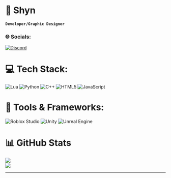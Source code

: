 # 🎀 Shyn
**`Developer/Graphic Designer`**

### 🌐 Socials:
[![Discord](https://img.shields.io/badge/-Discord-5865F2?style=flat&logo=discord&logoColor=white)](https://discordapp.com/users/266172141047775242)

# 💻 Tech Stack:
![Lua](https://img.shields.io/badge/-Lua-2C2D72?style=for-the-badge&logo=lua&logoColor=white) ![Python](https://img.shields.io/badge/python-3670A0?style=for-the-badge&logo=python&logoColor=ffdd54) ![C++](https://img.shields.io/badge/c++-%2300599C.svg?style=for-the-badge&logo=c%2B%2B&logoColor=white) ![HTML5](https://img.shields.io/badge/html5-%23E34F26.svg?style=for-the-badge&logo=html5&logoColor=white) ![JavaScript](https://img.shields.io/badge/javascript-%23323330.svg?style=for-the-badge&logo=javascript&logoColor=%23F7DF1E) 
# 🧰 Tools & Frameworks:
![Roblox Studio](https://img.shields.io/badge/-Roblox_Studio-000000?style=for-the-badge&logo=roblox&logoColor=white) ![Unity](https://img.shields.io/badge/-Unity-000000?style=for-the-badge&logo=unity&logoColor=white) ![Unreal Engine](https://img.shields.io/badge/-Unreal_Engine-0E1128?style=for-the-badge&logo=unreal-engine&logoColor=white)
# 📊 GitHub Stats
![](https://github-readme-streak-stats.herokuapp.com/?user=quocanhsh&theme=dark&hide_border=true)<br/>
![](https://github-readme-stats.vercel.app/api/top-langs/?username=quocanhsh&theme=dark&hide_border=true&include_all_commits=false&count_private=false&layout=compact)

  ---

